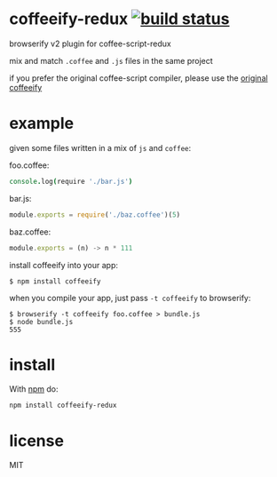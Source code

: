 # coffeeify-redux [![build status](https://secure.travis-ci.org/thlorenz/coffeeify-redux.png)](http://travis-ci.org/substack/coffeeify)

browserify v2 plugin for coffee-script-redux

mix and match `.coffee` and `.js` files in the same project

if you prefer the original coffee-script compiler, please use the [original coffeeify](https://github.com/substack/coffeeify)

# example

given some files written in a mix of `js` and `coffee`:

foo.coffee:

``` coffee
console.log(require './bar.js')
```

bar.js:

``` js
module.exports = require('./baz.coffee')(5)
```

baz.coffee:

``` js
module.exports = (n) -> n * 111
```

install coffeeify into your app:

```
$ npm install coffeeify
```

when you compile your app, just pass `-t coffeeify` to browserify:

```
$ browserify -t coffeeify foo.coffee > bundle.js
$ node bundle.js
555
```

# install

With [npm](https://npmjs.org) do:

```
npm install coffeeify-redux
```

# license

MIT
